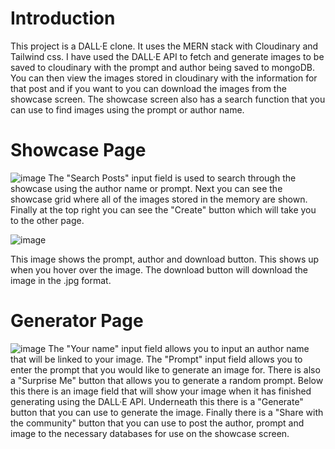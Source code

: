 # Introduction
This project is a DALL·E clone. It uses the MERN stack with Cloudinary and Tailwind css. I have used the DALL·E API to fetch and generate images to be saved to cloudinary with the prompt and author being saved to mongoDB. You can then view the images stored in cloudinary with the information for that post and if you want to you can download the images from the showcase screen. The showcase screen also has a search function that you can use to find images using the prompt or author name.

# Showcase Page
![image](https://user-images.githubusercontent.com/45319805/223141085-9d143abb-3ad2-4d3d-81ab-01aa4408dea5.png)
The "Search Posts" input field is used to search through the showcase using the author name or prompt.
Next you can see the showcase grid where all of the images stored in the memory are shown.
Finally at the top right you can see the "Create" button which will take you to the other page.

![image](https://user-images.githubusercontent.com/45319805/223142655-e90cf81b-7c88-4a17-9150-a9753afc0e34.png)

This image shows the prompt, author and download button. 
This shows up when you hover over the image.
The download button will download the image in the .jpg format.

# Generator Page
![image](https://user-images.githubusercontent.com/45319805/223137219-74aedd55-4b1e-41b3-be79-fe3a374658db.png)
The "Your name" input field allows you to input an author name that will be linked to your image.
The "Prompt" input field allows you to enter the prompt that you would like to generate an image for.
There is also a "Surprise Me" button that allows you to generate a random prompt.
Below this there is an image field that will show your image when it has finished generating using the DALL·E API.
Underneath this there is a "Generate" button that you can use to generate the image.
Finally there is a "Share with the community" button that you can use to post the author, prompt and image to the necessary databases for use on the showcase screen.
